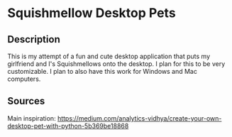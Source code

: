 # Squishmellow Desktop Pets

## Description
This is my attempt of a fun and cute desktop application that puts my girlfriend and I's Squishmellows onto the desktop. 
I plan for this to be very customizable. I plan to also have this work for Windows and Mac computers.

## Sources
Main inspiration: https://medium.com/analytics-vidhya/create-your-own-desktop-pet-with-python-5b369be18868
